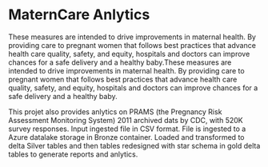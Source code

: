 # MaternCare Anlytics 
These measures are intended to drive improvements in maternal health. By providing care to pregnant women that follows best practices that advance health care quality, safety, and equity, hospitals and doctors can improve chances for a safe delivery and a healthy baby.These measures are intended to drive improvements in maternal health. By providing care to pregnant women that follows best practices that advance health care quality, safety, and equity, hospitals and doctors can improve chances for a safe delivery and a healthy baby.

This projet also provides anlytics on PRAMS (the Pregnancy Risk Assessment Monitoring System) 2011 archived dats by CDC, with 520K survey responses.
Input ingested file in CSV format. File is ingested to a Azure datalake storage in Bronze container. Loaded and transformed to delta Silver tables and then tables redesigned with star schema in gold delta tables to generate reports and anlytics. 
